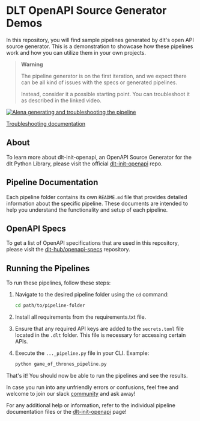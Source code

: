 # DLT OpenAPI Source Generator Demos

In this repository, you will find sample pipelines generated by dlt's open API source generator. This is a demonstration to showcase how these pipelines work and how you can utilize them in your own projects.

> **Warning**
>
> The pipeline generator is on the first iteration, and we expect there can be all kind of issues with the specs or generated pipelines. 
> 
> Instead, consider it a possible starting point. You can troubleshoot it as described in the linked video.


[![Alena generating and troubleshooting the pipeline](https://img.youtube.com/vi/b99qv9je12Q/0.jpg)](https://www.youtube.com/watch?v=b99qv9je12Q)

[Troubleshooting documentation](https://dlthub.com/docs/dlt-ecosystem/verified-sources/rest_api)


## About

To learn more about dlt-init-openapi, an OpenAPI Source Generator for the dlt Python Library, please visit the official [dlt-init-openapi](https://github.com/dlt-hub/dlt-init-openapi) repo.

## Pipeline Documentation

Each pipeline folder contains its own `README.md` file that provides detailed information about the specific pipeline. These documents are intended to help you understand the functionality and setup of each pipeline.

## OpenAPI Specs

To get a list of OpenAPI specifications that are used in this repository, please visit the [dlt-hub/openapi-specs](https://github.com/dlt-hub/openapi-specs/) repository.

## Running the Pipelines

To run these pipelines, follow these steps:

1. Navigate to the desired pipeline folder using the `cd` command:
    ```sh
    cd path/to/pipeline-folder
    ```

2. Install all requirements from the requirements.txt file. 
3. Ensure that any required API keys are added to the `secrets.toml` file located in the `.dlt` folder. This file is necessary for accessing certain APIs.

4. Execute the `..._pipeline.py` file in your CLI. Example:
    ```sh
    python game_of_thrones_pipeline.py
    ```

That's it! You should now be able to run the pipelines and see the results. 

In case you run into any unfriendly errors or confusions, feel free and welcome to join our slack [community](https://dlthub.com/community) and ask away!

For any additional help or information, refer to the individual pipeline documentation files or the [dlt-init-openapi](https://github.com/dlt-hub/dlt-init-openapi) page!

